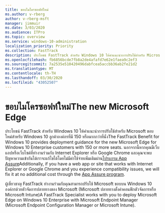 ```yaml
---
title: ขอบไมโครซอฟท์ใหม่
ms.author: v-rberg
author: v-rberg-msft
manager: jimmuir
ms.date: 3/03/2020
ms.audience: ITPro
ms.topic: overview
ms.service: windows-10-administration
localization_priority: Priority
ms.collection: FastTrack
description: ประโยชน์ FastTrack สําหรับ Windows 10 ให้คําแนะนําการปรับใช้สําหรับ Microsoft ขอบใหม่สําหรับ Windows 10 ลูกค้าองค์กรที่มี 150 หรือมากกว่าที่นั่ง
ms.openlocfilehash: fb6856bcde7fb8a2de4afafd7e62e1faea9c2ef3
ms.sourcegitcommit: 7a2535e510420496dabfcea5accbb36ab2fe21d2
ms.translationtype: MT
ms.contentlocale: th-TH
ms.lasthandoff: 03/30/2020
ms.locfileid: "43052507"
---
```

# <a name="the-new-microsoft-edge"></a><span data-ttu-id="6f334-103">ขอบไมโครซอฟท์ใหม่</span><span class="sxs-lookup"><span data-stu-id="6f334-103">The new Microsoft Edge</span></span>

<span data-ttu-id="6f334-104">ประโยชน์ FastTrack สําหรับ Windows 10 ให้คําแนะนําการปรับใช้สําหรับ Microsoft ขอบใหม่สําหรับ Windows 10 ลูกค้าองค์กรที่มี 150 หรือมากกว่าที่นั่ง</span><span class="sxs-lookup"><span data-stu-id="6f334-104">The FastTrack Benefit for Windows 10 provides deployment guidance for the new Microsoft Edge for Windows 10 Enterprise customers with 150 or more seats.</span></span> <span data-ttu-id="6f334-105">นอกจากนี้หากคุณมีเว็บแอปหรือเว็บไซต์ที่ทํางานร่วมกับ Internet Explorer หรือ Google Chrome และคุณจะพบปัญหาความเข้ากันได้เราจะแก้ไขได้โดยไม่มีค่าใช้จ่ายเพิ่มเติมผ่าน[โปรแกรม App Assure](Win-10-app-assure.md)</span><span class="sxs-lookup"><span data-stu-id="6f334-105">Additionally, if you have a web app or site that works with Internet Explorer or Google Chrome and you experience compatibility issues, we will fix it at no additional cost through the [App Assure program](Win-10-app-assure.md).</span></span>

<span data-ttu-id="6f334-106">ผู้เชี่ยวชาญ FastTrack ทํางานร่วมกับคุณสามารถปรับใช้ Microsoft ขอบบน Windows 10 องค์กรด้วยตัวจัดการปลายทางของ Microsoft (Microsoft ปลายทางตั้งค่าคอนฟิกตัวจัดการหรือ Microsoft Intune)</span><span class="sxs-lookup"><span data-stu-id="6f334-106">A FastTrack Specialist works with you to deploy Microsoft Edge on Windows 10 Enterprise with Microsoft Endpoint Manager (Microsoft Endpoint Configuration Manager or Microsoft Intune).</span></span>


